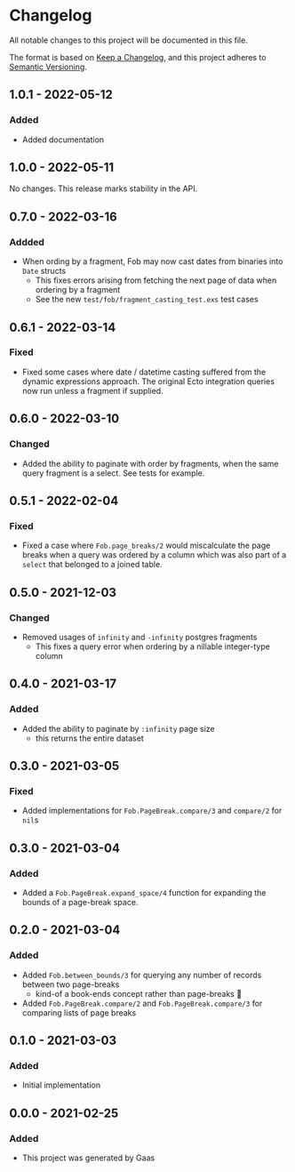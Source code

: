 # Changelog

All notable changes to this project will be documented in this file.

The format is based on [Keep a
Changelog](https://keepachangelog.com/en/1.0.0/), and this project adheres to
[Semantic Versioning](https://semver.org/spec/v2.0.0.html).

## 1.0.1 - 2022-05-12

### Added

- Added documentation

## 1.0.0 - 2022-05-11

No changes. This release marks stability in the API.

## 0.7.0 - 2022-03-16

### Addded

- When ording by a fragment, Fob may now cast dates from binaries into
  `Date` structs
    - This fixes errors arising from fetching the next page of data when
      ordering by a fragment
    - See the new `test/fob/fragment_casting_test.exs` test cases

## 0.6.1 - 2022-03-14

### Fixed

- Fixed some cases where date / datetime casting suffered from the dynamic
  expressions approach. The original Ecto integration queries now run unless a
  fragment if supplied.

## 0.6.0 - 2022-03-10

### Changed

- Added the ability to paginate with order by fragments, when the same query
  fragment is a select. See tests for example.

## 0.5.1 - 2022-02-04

### Fixed

- Fixed a case where `Fob.page_breaks/2` would miscalculate the page breaks
  when a query was ordered by a column which was also part of a `select`
  that belonged to a joined table.

## 0.5.0 - 2021-12-03

### Changed

- Removed usages of `infinity` and `-infinity` postgres fragments
    - This fixes a query error when ordering by a nillable integer-type column

## 0.4.0 - 2021-03-17

### Added

- Added the ability to paginate by `:infinity` page size
    - this returns the entire dataset

## 0.3.0 - 2021-03-05

### Fixed

- Added implementations for `Fob.PageBreak.compare/3` and `compare/2` for `nil`s

## 0.3.0 - 2021-03-04

### Added

- Added a `Fob.PageBreak.expand_space/4` function for expanding the bounds of
  a page-break space.

## 0.2.0 - 2021-03-04

### Added

- Added `Fob.between_bounds/3` for querying any number of records between two
  page-breaks
    - kind-of a book-ends concept rather than page-breaks :thinking:
- Added `Fob.PageBreak.compare/2` and `Fob.PageBreak.compare/3` for comparing
  lists of page breaks

## 0.1.0 - 2021-03-03

### Added

- Initial implementation

## 0.0.0 - 2021-02-25

### Added

- This project was generated by Gaas

<!-- # Generated by Elixir.Gaas.Generators.Simple.Library.Changelog -->
